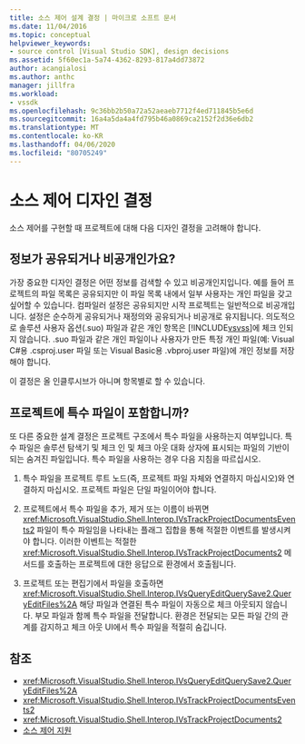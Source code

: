 ```yaml
---
title: 소스 제어 설계 결정 | 마이크로 소프트 문서
ms.date: 11/04/2016
ms.topic: conceptual
helpviewer_keywords:
- source control [Visual Studio SDK], design decisions
ms.assetid: 5f60ec1a-5a74-4362-8293-817a4dd73872
author: acangialosi
ms.author: anthc
manager: jillfra
ms.workload:
- vssdk
ms.openlocfilehash: 9c36bb2b50a72a52aeaeb7712f4ed711845b5e6d
ms.sourcegitcommit: 16a4a5da4a4fd795b46a0869ca2152f2d36e6db2
ms.translationtype: MT
ms.contentlocale: ko-KR
ms.lasthandoff: 04/06/2020
ms.locfileid: "80705249"
---
```

# <a name="source-control-design-decisions"></a>소스 제어 디자인 결정
소스 제어를 구현할 때 프로젝트에 대해 다음 디자인 결정을 고려해야 합니다.

## <a name="will-information-be-shared-or-private"></a>정보가 공유되거나 비공개인가요?
 가장 중요한 디자인 결정은 어떤 정보를 검색할 수 있고 비공개인지입니다. 예를 들어 프로젝트의 파일 목록은 공유되지만 이 파일 목록 내에서 일부 사용자는 개인 파일을 갖고 싶어할 수 있습니다. 컴파일러 설정은 공유되지만 시작 프로젝트는 일반적으로 비공개입니다. 설정은 순수하게 공유되거나 재정의와 공유되거나 비공개로 유지됩니다. 의도적으로 솔루션 사용자 옵션(.suo) 파일과 같은 개인 항목은 [!INCLUDE[vsvss](../../extensibility/includes/vsvss_md.md)]에 체크 인되지 않습니다. .suo 파일과 같은 개인 파일이나 사용자가 만든 특정 개인 파일(예: Visual C#용 .csproj.user 파일 또는 Visual Basic용 .vbproj.user 파일)에 개인 정보를 저장해야 합니다.

 이 결정은 올 인클루시브가 아니며 항목별로 할 수 있습니다.

## <a name="will-the-project-include-special-files"></a>프로젝트에 특수 파일이 포함합니까?
 또 다른 중요한 설계 결정은 프로젝트 구조에서 특수 파일을 사용하는지 여부입니다. 특수 파일은 솔루션 탐색기 및 체크 인 및 체크 아웃 대화 상자에 표시되는 파일의 기반이 되는 숨겨진 파일입니다. 특수 파일을 사용하는 경우 다음 지침을 따르십시오.

1. 특수 파일을 프로젝트 루트 노드(즉, 프로젝트 파일 자체와 연결하지 마십시오)와 연결하지 마십시오. 프로젝트 파일은 단일 파일이어야 합니다.

2. 프로젝트에서 특수 파일을 추가, 제거 또는 이름이 바뀌면 <xref:Microsoft.VisualStudio.Shell.Interop.IVsTrackProjectDocumentsEvents2> 파일이 특수 파일임을 나타내는 플래그 집합을 통해 적절한 이벤트를 발생시켜야 합니다. 이러한 이벤트는 적절한 <xref:Microsoft.VisualStudio.Shell.Interop.IVsTrackProjectDocuments2> 메서드를 호출하는 프로젝트에 대한 응답으로 환경에서 호출됩니다.

3. 프로젝트 또는 편집기에서 파일을 호출하면 <xref:Microsoft.VisualStudio.Shell.Interop.IVsQueryEditQuerySave2.QueryEditFiles%2A> 해당 파일과 연결된 특수 파일이 자동으로 체크 아웃되지 않습니다. 부모 파일과 함께 특수 파일을 전달합니다. 환경은 전달되는 모든 파일 간의 관계를 감지하고 체크 아웃 UI에서 특수 파일을 적절히 숨깁니다.

## <a name="see-also"></a>참조
- <xref:Microsoft.VisualStudio.Shell.Interop.IVsQueryEditQuerySave2.QueryEditFiles%2A>
- <xref:Microsoft.VisualStudio.Shell.Interop.IVsTrackProjectDocumentsEvents2>
- <xref:Microsoft.VisualStudio.Shell.Interop.IVsTrackProjectDocuments2>
- [소스 제어 지원](../../extensibility/internals/supporting-source-control.md)
